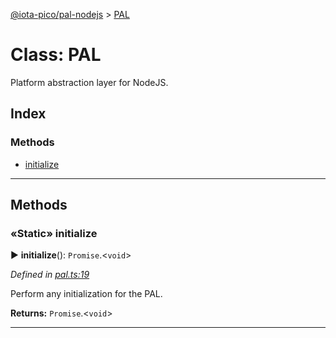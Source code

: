 [@iota-pico/pal-nodejs](../README.md) > [PAL](../classes/pal.md)



# Class: PAL


Platform abstraction layer for NodeJS.

## Index

### Methods

* [initialize](pal.md#initialize)



---
## Methods
<a id="initialize"></a>

### «Static» initialize

► **initialize**(): `Promise`.<`void`>



*Defined in [pal.ts:19](https://github.com/iotaeco/iota-pico-pal-nodejs/blob/d241a72/src/pal.ts#L19)*



Perform any initialization for the PAL.




**Returns:** `Promise`.<`void`>





___


